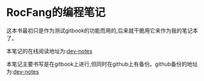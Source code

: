 RocFang的编程笔记
=======

这本书最初只是作为测试gitbook的功能而用的,后来就干脆用它来作为我的笔记本了。

本笔记的在线阅读地址为:[dev-notes](http://rocfang.gitbooks.io/dev-notes/)

本笔记主要书写是在gitbook上进行,但同时在github上有备份。github备份的地址为:[dev-notes](https://github.com/RocFang/dev-notes)
